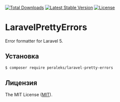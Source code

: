 <a href="https://packagist.org/packages/peraleks/laravel-pretty-errors"><img src="https://poser.pugx.org/peraleks/laravel-pretty-errors/d/total.svg" alt="Total Downloads"></a>
<a href="https://packagist.org/packages/peraleks/laravel-pretty-errors"><img src="https://poser.pugx.org/peraleks/laravel-pretty-errors/v/stable.svg" alt="Latest Stable Version"></a>
<a href="https://packagist.org/packages/peraleks/laravel-pretty-errors"><img src="https://poser.pugx.org/peraleks/laravel-pretty-errors/license.svg" alt="License"></a>
# LaravelPrettyErrors
Error formatter for Laravel 5.


## Установка
```bash
$ composer require peraleks/laravel-pretty-errors
```

## Лицензия

The MIT License ([MIT](LICENSE.md)).

[link-zip]: https://github.com/peraleks/error-handler/archive/master.zip
[link-wiki]: https://github.com/peraleks/error-handler/wiki
[link-author]: https://github.com/peraleks


